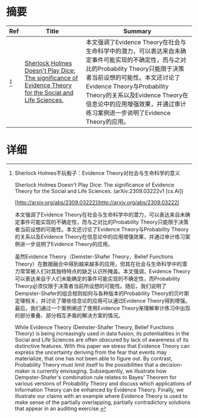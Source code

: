 # 摘要

| Ref | Title | Summary |
| --- | --- | --- |
| [^1] | [Sherlock Holmes Doesn't Play Dice: The significance of Evidence Theory for the Social and Life Sciences.](http://arxiv.org/abs/2309.03222) | 本文强调了Evidence Theory在社会与生命科学中的潜力，可以表达来自未确定事件可能实现的不确定性，而与之对比的Probability Theory只能限于决策者当前设想的可能性。本文还讨论了Evidence Theory与Probability Theory的关系以及Evidence Theory在信息论中的应用增强效果，并通过审计练习案例进一步说明了Evidence Theory的应用。 |

# 详细

[^1]: Sherlock Holmes不玩骰子：Evidence Theory对社会与生命科学的意义

    Sherlock Holmes Doesn't Play Dice: The significance of Evidence Theory for the Social and Life Sciences. (arXiv:2309.03222v1 [cs.AI])

    [http://arxiv.org/abs/2309.03222](http://arxiv.org/abs/2309.03222)

    本文强调了Evidence Theory在社会与生命科学中的潜力，可以表达来自未确定事件可能实现的不确定性，而与之对比的Probability Theory只能限于决策者当前设想的可能性。本文还讨论了Evidence Theory与Probability Theory的关系以及Evidence Theory在信息论中的应用增强效果，并通过审计练习案例进一步说明了Evidence Theory的应用。

    

    虽然Evidence Theory（Demster-Shafer Theory，Belief Functions Theory）在数据融合中得到越来越多的应用，但其在社会与生命科学中的潜力常常被人们对其独特特点的缺乏认识所掩盖。本文强调，Evidence Theory可以表达来自于人们未能确定的事件可能实现的不确定性，而Probability Theory必须仅限于决策者当前所设想的可能性。随后，我们说明了Dempster-Shafer的组合规则如何与各种版本的Probability Theory的贝叶斯定理相关，并讨论了哪些信息论的应用可以通过Evidence Theory得到增强。最后，我们通过一个案例阐述了使用Evidence Theory来理解审计练习中出现的部分重叠、部分相互矛盾的解决方案的情况。

    While Evidence Theory (Demster-Shafer Theory, Belief Functions Theory) is being increasingly used in data fusion, its potentialities in the Social and Life Sciences are often obscured by lack of awareness of its distinctive features. With this paper we stress that Evidence Theory can express the uncertainty deriving from the fear that events may materialize, that one has not been able to figure out. By contrast, Probability Theory must limit itself to the possibilities that a decision-maker is currently envisaging.  Subsequently, we illustrate how Dempster-Shafer's combination rule relates to Bayes' Theorem for various versions of Probability Theory and discuss which applications of Information Theory can be enhanced by Evidence Theory. Finally, we illustrate our claims with an example where Evidence Theory is used to make sense of the partially overlapping, partially contradictory solutions that appear in an auditing exercise.
    

